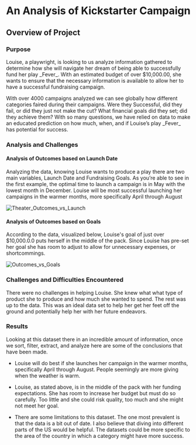 # An Analysis of Kickstarter Campaign
<h2>Overview of Project</h2>
<strong><h3>Purpose</h3></strong>
<p>Louise, a playwright, is looking to us analyze information gathered to determine how she will navigate her dream of being able to successfully fund her play _Fever_.  With an estimated budget of over $10,000.00, she wants to ensure that the necessary information is available to allow her to have a successful fundraising campaign.  
<p>With over 4000 campaigns analyzed we can see globally how different categories faired during their campaigns. Were they Successful, did they fail, or did they just not make the cut? What financial goals did they set; did they achieve them? With so many questions, we have relied on data to make an educated prediction on how much, when, and if Louise’s play _Fever_ has potential for success. 
<h3>Analysis and Challenges</h3>
<h4>Analysis of Outcomes based on Launch Date</h4>
<p>Analyzing the data, knowing Louise wants to produce a play there are two main variables, Launch Date and Fundraising Goals. As you’re able to see in the first example, the optimal time to launch a campaign is in May with the lowest month in December. Louise will be most successful launching her campaigns in the warmer months, more specifically April through August
 
 ![Theater_Outcomes_vs_Launch](https://user-images.githubusercontent.com/95657455/146660402-c11d3b0d-d782-49c9-b31b-626e2d1dead4.png)
<p><h4>Analysis of Outcomes based on Goals</h4>
<p>According to the data, visualized below, Louise's goal of just over $10,000.0.0 puts herself in the middle of the pack. Since Louise has pre-set her goal she has room to adjust to allow for unnecessary expenses, or shortcommings.
 
 ![Outcomes_vs_Goals](https://user-images.githubusercontent.com/95657455/146660367-88333098-a491-4ba4-bee5-36b17222386d.png)
<h3>Challenges and Difficulties Encountered</h3></strong>
There were no challenges in helping Louise. She knew what what type of product she to produce and how much she wanted to spend. The rest was up to the data.  This was an ideal data set to help her get her feet off the ground and potentially help her with her future endeavors.
<strong><h3>Results</h3></strong>
<p>Looking at this dataset there in an incredible amount of information, once we sort, filter, extract, and analyze here are some of the conclusions that have been made.

  * Louise will do best if she launches her campaign in the warmer months, specifically April through August. People seemingly are more giving when the weather is warm.

  * Louise, as stated above, is in the middle of the pack with her funding expectations. She has room to increase her budget but must do so carefully. Too little and she could risk quality, too much and she might not meet her goal. 

  * There are some limitations to this dataset. The one most prevalent is that the data is a bit out of date. I also believe that diving into different parts of the US would be helpful. The datasets could be more specific to the area of the country in which a category might have more success. 
 






















